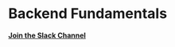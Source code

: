 # Backend Fundamentals

**[Join the Slack Channel](https/join.slack.com%2Ft%2Fdevrestfulspa%2Fshared_invite%2FenQtNzMwNjU5NDA1NzY1LTBhY2NhOTFmZjQ3MzI2OTc2YWRmNTlhYTQ2NDE2ZjIyYzQyOWExMWNkZmYwMGJmYTE3MTc3NzBhZjUxZDZhYjY)**
